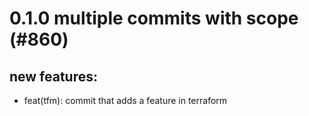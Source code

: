 # 0.1.0 multiple commits with scope (#860)

## new features:
* feat(tfm): commit that adds a feature in terraform

